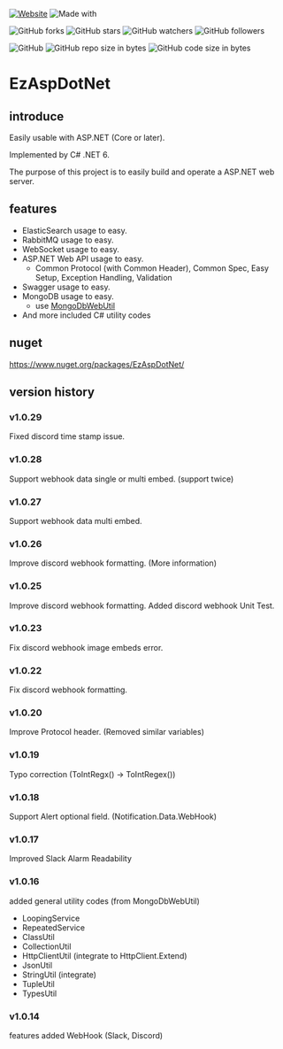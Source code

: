 [![Website](https://img.shields.io/website-up-down-green-red/http/shields.io.svg?label=elky-essay)](https://elky84.github.io)
![Made with](https://img.shields.io/badge/made%20with-.NET6-blue.svg)

![GitHub forks](https://img.shields.io/github/forks/elky84/EzAspDotNet.svg?style=social&label=Fork)
![GitHub stars](https://img.shields.io/github/stars/elky84/EzAspDotNet.svg?style=social&label=Stars)
![GitHub watchers](https://img.shields.io/github/watchers/elky84/EzAspDotNet.svg?style=social&label=Watch)
![GitHub followers](https://img.shields.io/github/followers/elky84.svg?style=social&label=Follow)

![GitHub](https://img.shields.io/github/license/mashape/apistatus.svg)
![GitHub repo size in bytes](https://img.shields.io/github/repo-size/elky84/EzAspDotNet.svg)
![GitHub code size in bytes](https://img.shields.io/github/languages/code-size/elky84/EzAspDotNet.svg)


# EzAspDotNet

## introduce

Easily usable with ASP.NET (Core or later).

Implemented by C# .NET 6.

The purpose of this project is to easily build and operate a ASP.NET web server.

## features
* ElasticSearch usage to easy.
* RabbitMQ usage to easy.
* WebSocket usage to easy.
* ASP.NET Web API usage to easy.
  * Common Protocol (with Common Header), Common Spec, Easy Setup, Exception Handling, Validation
* Swagger usage to easy.
* MongoDB  usage to easy.
  * use [MongoDbWebUtil](https://github.com/elky84/MongoDbWebUtil)
* And more included C# utility codes

## nuget

<https://www.nuget.org/packages/EzAspDotNet/>

## version history

### v1.0.29
Fixed discord time stamp issue.

### v1.0.28
Support webhook data single or multi embed. (support twice)

### v1.0.27
Support webhook data multi embed.

### v1.0.26
Improve discord webhook formatting. (More information)

### v1.0.25
Improve discord webhook formatting.
Added discord webhook Unit Test.

### v1.0.23
Fix discord webhook image embeds error.

### v1.0.22
Fix discord webhook formatting.

### v1.0.20
Improve Protocol header. (Removed similar variables)

### v1.0.19
Typo correction (ToIntRegx() -> ToIntRegex())

### v1.0.18
Support Alert optional field. (Notification.Data.WebHook)

### v1.0.17
Improved Slack Alarm Readability 

### v1.0.16

added general utility codes (from MongoDbWebUtil)
- LoopingService
- RepeatedService
- ClassUtil
- CollectionUtil
- HttpClientUtil (integrate to HttpClient.Extend)
- JsonUtil
- StringUtil (integrate)
- TupleUtil
- TypesUtil

### v1.0.14

features added WebHook (Slack, Discord)